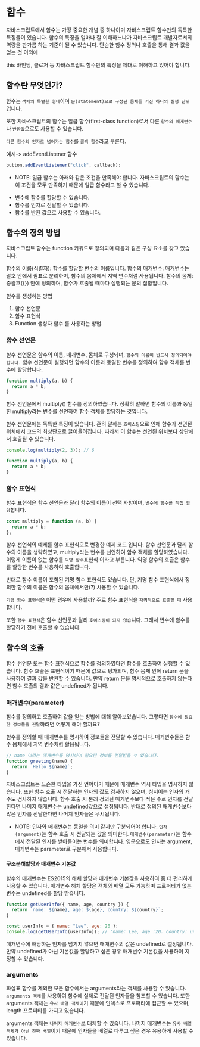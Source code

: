 # 함수

자바스크립트에서 함수는 가장 중요한 개념 중 하나이며 자바스크립트 함수만의 독특한 특징들이 있습니다. 함수의 특징을 얼마나 잘 이해하느냐가 자바스크립트 개발자로서의 역량을 판가름 하는 기준이 될 수 있습니다. 단순한 함수 정의나 호출을 통해 결과 값을 얻는 것 이외에

this 바인딩, 클로저 등 자바스크립트 함수만의 특징을 제대로 이해하고 있어야 합니다.

## 함수란 무엇인가?

함수는 `객체의 특별한 형태`이며 `문(statement)으로 구성된 몸체를 가진 하나의 실행 단위`입니다.

또한 자바스크립트의 함수는 일급 함수(first-class function)로서 다른 `함수의 매개변수`나 `반환값`으로도 사용할 수 있습니다.

`다른 함수의 인자로 넘어가는 함수`를 `콜백 함수`라고 부른다.

예시-> addEventListener 함수

```javascript
button.addEventListener("click", callback);
```

- NOTE:
  일급 함수는 아래와 같은 조건을 만족해야 합니다. 자바스크립트의 함수는 이 조건을 모두 만족하기 때문에 일급 함수라고 할 수 있습니다.

* 변수에 함수를 할당할 수 있습니다.
* 함수를 인자로 전달할 수 있습니다.
* 함수를 반환 값으로 사용할 수 있습니다.

## 함수의 정의 방법

자바스크립트 함수는 function 키워드로 정의되며 다음과 같은 구성 요소를 갖고 있습니다.

함수의 이름(식별자): 함수를 할당할 변수의 이름입니다.
함수의 매개변수: 매개변수는 괄호 안에서 쉼표로 분리하며, 함수의 몸체에서 지역 변수처럼 사용됩니다.
함수의 몸체: 중괄호({}) 안에 정의하며, 함수가 호출될 때마다 실행되는 문의 집합입니다.

함수를 생성하는 방법

1. 함수 선언문
2. 함수 표현식
3. Function 생성자 함수
   를 사용하는 방법.

### 함수 선언문

함수 선언문은 함수의 이름, 매개변수, 몸체로 구성되며, `함수의 이름이 반드시 정의되어야 합니다.` 함수 선언문이 실행되면 함수의 이름과 동일한 변수를 정의하여 함수 객체를 변수에 할당합니다.

```javascript
function multiply(a, b) {
  return a * b;
}
```

함수 선언문에서 multiply() 함수를 정의하였습니다. 정확히 말하면 함수의 이름과 동일한 multiply라는 변수를 선언하여 함수 객체를 할당하는 것입니다.

함수 선언문에는 독특한 특징이 있습니다. 흔히 말하는 `호이스팅`으로 인해 함수가 선언된 위치에서 코드의 최상단으로 끌어올려집니다. 따라서 이 함수는 선언된 위치보다 상단에서 호출될 수 있습니다.

```javascript
console.log(multiply(2, 3)); // 6

function multiply(a, b) {
  return a * b;
}
```

### 함수 표현식

함수 표현식은 함수 선언문과 달리 함수의 이름이 선택 사항이며, `변수에 함수를 직접 할당`합니다.

```javascript
const multiply = function (a, b) {
  return a * b;
};
```

함수 선언식의 예제를 함수 표현식으로 변경한 예제 코드 입니다. 함수 선언문과 달리 함수의 이름을 생략하였고, multiply라는 변수를 선언하여 함수 객체를 할당하였습니다. 이렇게 이름이 없는 함수를 `익명 함수`표현식 이라고 부릅니다. 익명 함수의 호출은 함수를 할당한 변수를 사용하여 호출합니다.

반대로 함수 이름이 포함된 기명 함수 표현식도 있습니다. 단, 기명 함수 표현식에서 정의한 함수의 이름은 함수의 몸체에서만(?) 사용할 수 있습니다.

`기명 함수 표현식`은 어떤 경우에 사용할까? 주로 함수 표현식을 `재귀적으로 호출할 때` 사용합니다.

또한 `함수 표현식`은 함수 선언문과 달리 `호이스팅이 되지 않습`니다. 그래서 변수에 함수를 할당하기 전에 호출할 수 없습니다.

## 함수의 호출

함수 선언문 또는 함수 표현식으로 함수를 정의하였다면 함수를 호출하여 실행할 수 있습니다. 함수 호출은 표현식이기 때문에 값으로 평가되며, 함수 몸체 안에 return 문을 사용하여 결과 값을 반환할 수 있습니다. 만약 return 문을 명시적으로 호출하지 않는다면 함수 호출의 결과 값은 undefined가 됩니다.

### 매개변수(parameter)

함수를 정의하고 호출하여 값을 얻는 방법에 대해 알아보았습니다. 그렇다면 `함수에 필요한 정보들을 전달`하려면 어떻게 해야 할까요?

함수를 정의할 때 매개변수를 명시하여 정보들을 전달할 수 있습니다. 매개변수들은 함수 몸체에서 지역 변수처럼 활용됩니다.

```javascript
// name 이라는 매개변수를 명시하여 필요한 정보를 전달받을 수 있습니다.
function greeting(name) {
  return `Hello ${name}`;
}
```

자바스크립트는 느슨한 타입을 가진 언어이기 때문에 매개변수 역시 타입을 명시하지 않습니다. 또한 함수 호출 시 전달하는 인자의 값도 검사하지 않으며, 심지어는 인자의 개수도 검사하지 않습니다. 함수 호출 시 본래 정의된 매개변수보다 적은 수로 인자를 전달한다면 나머지 매개변수는 undefined값으로 설정됩니다. 반대로 정의된 매개변수보다 많은 인자를 전달한다면 나머지 인자들은 무시됩니다.

- NOTE: 인자와 매개변수는 동일한 의미 같지만 구분되어야 합니다. `인자(argument)`는 함수 호출 시 전달되는 값을 의미한다. `매개변수(parameter)`는 함수에서 전달된 인자를 받아들이는 변수를 의미합니다. 영문으로도 인자는 argument, 매개변수는 parameter로 구분해서 사용합니다.

#### 구조분해할당과 매개변수 기본값

함수의 매개변수는 ES2015의 해체 할당과 매개변수 기본값을 사용하여 좀 더 편리하게 사용할 수 있습니다. 매개변수 해체 할당은 객체와 배열 모두 가능하며 프로퍼티가 없는 변수는 undefined를 할당 받습니다.

```javascript
function getUserInfo({ name, age, country }) {
  return `name: ${name}, age: ${age}, country: ${country}`;
}

const userInfo = { name: "Lee", age: 20 };
console.log(getUserInfo(userInfo)); // 'name: Lee, age :20. country: undefined'
```

매개변수에 해당하는 인자를 넘기지 않으면 매개변수의 값은 undefined로 설정됩니다. 만약 undefined가 아닌 기본값을 할당하고 싶은 경우 매개변수 기본값을 사용하여 지정할 수 있습니다.

### arguments

화살표 함수를 제외한 모든 함수에서는 arguments라는 객체를 사용할 수 있습니다. `arguments 객체`를 사용하여 함수에 실제로 전달된 인자들을 참조할 수 있습니다. 또한 arguments 객체는 `유사 배열 객체이`기 때문에 인덱스로 프로퍼티에 접근할 수 있으며, length 프로퍼티를 가지고 있습니다.

arguments 객체는 `나머지 매개변수`로 대체할 수 있습니다. 나머지 매개변수는 `유사 배열 객체가 아닌 진짜 배열`이기 때문에 인자들을 배열로 다루고 싶은 경우 유용하게 사용할 수 있습니다.
